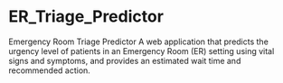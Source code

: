 # ER_Triage_Predictor
Emergency Room Triage Predictor A web application that predicts the urgency level of patients in an Emergency Room (ER) setting using vital signs and symptoms, and provides an estimated wait time and recommended action.
